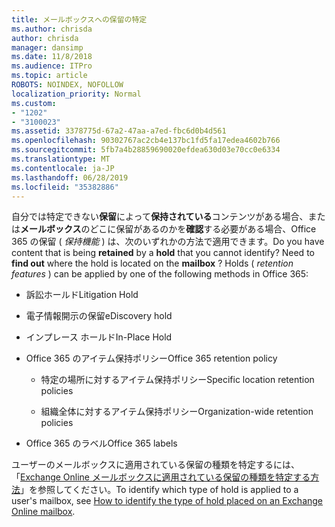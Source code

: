 ```yaml
---
title: メールボックスへの保留の特定
ms.author: chrisda
author: chrisda
manager: dansimp
ms.date: 11/8/2018
ms.audience: ITPro
ms.topic: article
ROBOTS: NOINDEX, NOFOLLOW
localization_priority: Normal
ms.custom:
- "1202"
- "3100023"
ms.assetid: 3378775d-67a2-47aa-a7ed-fbc6d0b4d561
ms.openlocfilehash: 90302767ac2cb4e137bc1fd5fa17edea4602b766
ms.sourcegitcommit: 5fb7a4b28859690020efdea630d03e70cc0e6334
ms.translationtype: MT
ms.contentlocale: ja-JP
ms.lasthandoff: 06/28/2019
ms.locfileid: "35382886"
---
```

<span data-ttu-id="7d5ee-p101">自分では特定できない**保留**によって**保持されている**コンテンツがある場合、または**メールボックス**のどこに保留があるのかを**確認**する必要がある場合、Office 365 の保留 (  *保持機能*  ) は、次のいずれかの方法で適用できます。</span><span class="sxs-lookup"><span data-stu-id="7d5ee-p101">Do you have content that is being **retained** by a **hold** that you cannot identify? Need to **find out** where the hold is located on the **mailbox** ? Holds (  *retention features*  ) can be applied by one of the following methods in Office 365:</span></span>
  
- <span data-ttu-id="7d5ee-105">訴訟ホールド</span><span class="sxs-lookup"><span data-stu-id="7d5ee-105">Litigation Hold</span></span>

- <span data-ttu-id="7d5ee-106">電子情報開示の保留</span><span class="sxs-lookup"><span data-stu-id="7d5ee-106">eDiscovery hold</span></span>

- <span data-ttu-id="7d5ee-107">インプレース ホールド</span><span class="sxs-lookup"><span data-stu-id="7d5ee-107">In-Place Hold</span></span>

- <span data-ttu-id="7d5ee-108">Office 365 のアイテム保持ポリシー</span><span class="sxs-lookup"><span data-stu-id="7d5ee-108">Office 365 retention policy</span></span> 

  - <span data-ttu-id="7d5ee-109">特定の場所に対するアイテム保持ポリシー</span><span class="sxs-lookup"><span data-stu-id="7d5ee-109">Specific location retention policies</span></span>

  - <span data-ttu-id="7d5ee-110">組織全体に対するアイテム保持ポリシー</span><span class="sxs-lookup"><span data-stu-id="7d5ee-110">Organization-wide retention policies</span></span>

- <span data-ttu-id="7d5ee-111">Office 365 のラベル</span><span class="sxs-lookup"><span data-stu-id="7d5ee-111">Office 365 labels</span></span>

<span data-ttu-id="7d5ee-112">ユーザーのメールボックスに適用されている保留の種類を特定するには、「[Exchange Online メールボックスに適用されている保留の種類を特定する方法](https://docs.microsoft.com/office365/securitycompliance/identify-a-hold-on-an-exchange-online-mailbox)」を参照してください。</span><span class="sxs-lookup"><span data-stu-id="7d5ee-112">To identify which type of hold is applied to a user's mailbox, see [How to identify the type of hold placed on an Exchange Online mailbox](https://docs.microsoft.com/office365/securitycompliance/identify-a-hold-on-an-exchange-online-mailbox).</span></span>
